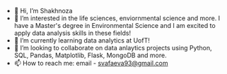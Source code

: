 - 👋 Hi, I’m Shakhnoza
- 👀 I’m interested in the life sciences, enviornmental science and more. I have a Master's degree in Environmental Science and I am excited to apply data analysis skills in these fields!
- 🌱 I’m currently learning data analytics at UofT! 
- 💞️ I’m looking to collaborate on data anlaytics projects using Python, SQL, Pandas, Matplotlib, Flask, MongoDB and more. 
- 📫 How to reach me: email - svafaeva93@gmail.com

<!---
svafaeva93/svafaeva93 is a ✨ special ✨ repository because its `README.md` (this file) appears on your GitHub profile.
You can click the Preview link to take a look at your changes.
--->

